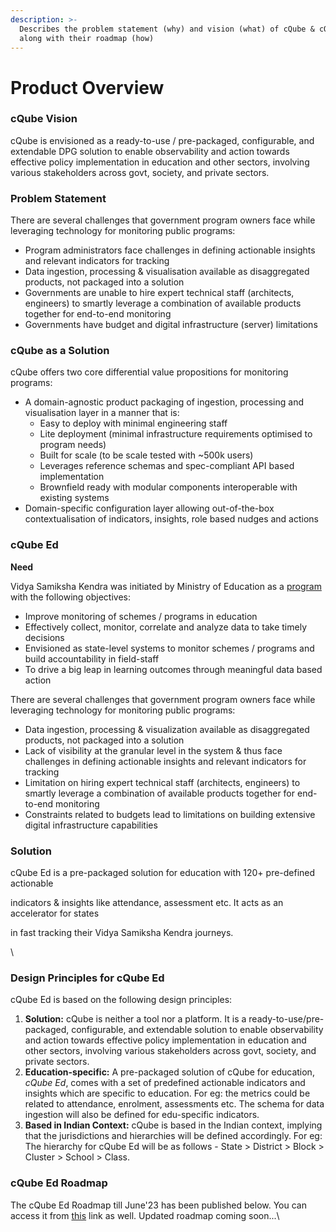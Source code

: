 ```yaml
---
description: >-
  Describes the problem statement (why) and vision (what) of cQube & cQube Ed
  along with their roadmap (how)
---
```


# Product Overview

### cQube Vision

cQube is envisioned as a ready-to-use / pre-packaged, configurable, and extendable DPG solution to enable observability and action towards effective policy implementation in education and other sectors, involving various stakeholders across govt, society, and private sectors.

### Problem Statement

There are several challenges that government program owners face while leveraging technology for monitoring public programs:

* Program administrators face challenges in defining actionable insights and relevant indicators for tracking
* Data ingestion, processing & visualisation available as disaggregated products, not packaged into a solution
* Governments are unable to hire expert technical staff (architects, engineers) to smartly leverage a combination of available products together for end-to-end monitoring
* Governments have budget and digital infrastructure (server) limitations

### **cQube as a Solution**

cQube offers two core differential value propositions for monitoring programs:

* A domain-agnostic product packaging of ingestion, processing and visualisation layer in a manner that is:
  * Easy to deploy with minimal engineering staff
  * Lite deployment (minimal infrastructure requirements optimised to program needs)
  * Built for scale (to be scale tested with \~500k users)
  * Leverages reference schemas and spec-compliant API based implementation
  * Brownfield ready with modular components interoperable with existing systems
* Domain-specific configuration layer allowing out-of-the-box contextualisation of indicators, insights, role based nudges and actions

### cQube Ed

**Need**

Vidya Samiksha Kendra was initiated by Ministry of Education as a [program](https://pib.gov.in/PressReleaseIframePage.aspx?PRID=1843168) with the following objectives:

* Improve monitoring of schemes / programs in education
* Effectively collect, monitor, correlate and analyze data to take timely decisions
* Envisioned as state-level systems to monitor schemes / programs and build accountability in field-staff
* To drive a big leap in learning outcomes through meaningful data based action

There are several challenges that government program owners face while leveraging technology for monitoring public programs:

* Data ingestion, processing & visualization available as disaggregated products, not packaged into a solution
* Lack of visibility at the granular level in the system & thus face challenges in defining actionable insights and relevant indicators for tracking
* Limitation on hiring expert technical staff (architects, engineers) to smartly leverage a combination of available products together for end-to-end monitoring
* Constraints related to budgets lead to limitations on building extensive digital infrastructure capabilities

### Solution

cQube Ed is a pre-packaged solution for education with 120+ pre-defined actionable

indicators & insights like attendance, assessment etc. It acts as an accelerator for states

in fast tracking their Vidya Samiksha Kendra journeys.

\


### Design Principles for cQube Ed

cQube Ed is based on the following design principles:

1. **Solution:** cQube is neither a tool nor a platform. It is a ready-to-use/pre-packaged, configurable, and extendable solution to enable observability and action towards effective policy implementation in education and other sectors, involving various stakeholders across govt, society, and private sectors.
2. **Education-specific:** A pre-packaged solution of cQube for education, _cQube Ed_, comes with a set of predefined actionable indicators and insights which are specific to education. For eg: the metrics could be related to attendance, enrolment, assessments etc. The schema for data ingestion will also be defined for edu-specific indicators.
3. **Based in Indian Context:** cQube is based in the Indian context, implying that the jurisdictions and hierarchies will be defined accordingly. For eg: The hierarchy for cQube Ed will be as follows - State > District > Block > Cluster > School > Class.

### cQube Ed Roadmap

The cQube Ed Roadmap till June'23 has been published below. You can access it from [this](https://docs.google.com/spreadsheets/d/1e8b\_kLCfD0Oce9Jek4nrpBFQRk-IJOKgYy5GOnFs8Ho/edit#gid=1589485385) link as well. Updated roadmap coming soon...\
